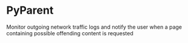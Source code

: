 # PyParent
Monitor outgoing network traffic logs and notify the user when a page containing possible offending content is requested
